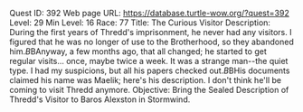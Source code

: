 Quest ID: 392
Web page URL: https://database.turtle-wow.org/?quest=392
Level: 29
Min Level: 16
Race: 77
Title: The Curious Visitor
Description: During the first years of Thredd's imprisonment, he never had any visitors. I figured that he was no longer of use to the Brotherhood, so they abandoned him.$B$BAnyway, a few months ago, that all changed; he started to get regular visits... once, maybe twice a week. It was a strange man--the quiet type. I had my suspicions, but all his papers checked out.$B$BHis documents claimed his name was Maelik; here's his description. I don't think he'll be coming to visit Thredd anymore.
Objective: Bring the Sealed Description of Thredd's Visitor to Baros Alexston in Stormwind.
